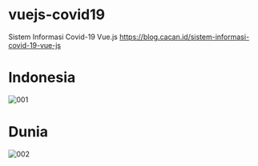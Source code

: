 # vuejs-covid19
Sistem Informasi Covid-19 Vue.js
https://blog.cacan.id/sistem-informasi-covid-19-vue-js

# Indonesia
![001](https://user-images.githubusercontent.com/51890752/79555539-f6770b00-80c9-11ea-9cec-ac42cd58a0ea.jpg)

# Dunia
![002](https://user-images.githubusercontent.com/51890752/79555606-13134300-80ca-11ea-809e-d5685519422e.jpg)
